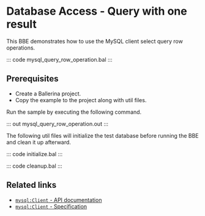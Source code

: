 # Database Access - Query with one result

This BBE demonstrates how to use the MySQL client select query row operations. 

::: code mysql_query_row_operation.bal :::

## Prerequisites
- Create a Ballerina project.
- Copy the example to the project along with util files.

Run the sample by executing the following command.

::: out mysql_query_row_operation.out :::

The following util files will initialize the test database before running the BBE and clean it up afterward.

::: code initialize.bal :::

::: code cleanup.bal :::

## Related links
- [`mysql:Client` - API documentation](https://lib.ballerina.io/ballerinax/mysql/latest/)
- [`mysql:Client` - Specification](https://github.com/ballerina-platform/module-ballerinax-mysql/blob/master/docs/spec/spec.md#2-client)
